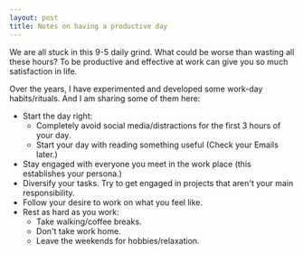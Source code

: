 ```yaml
---
layout: post
title: Notes on having a productive day
---
```

We are all stuck in this 9-5 daily grind. What could be worse than wasting all these hours? To be productive and effective at work can give you so much satisfaction in life.

Over the years, I have experimented and developed some work-day habits/rituals. And I am sharing some of them here:

* Start the day right:
	- Completely avoid social media/distractions for the first 3 hours of your day.
	- Start your day with reading something useful (Check your Emails later.)
* Stay engaged with everyone you meet in the work place (this establishes your persona.)
* Diversify your tasks. Try to get engaged in projects that aren't your main responsibility. 
* Follow your desire to work on what you feel like.
* Rest as hard as you work:
	- Take walking/coffee breaks.
	- Don't take work home.
	- Leave the weekends for hobbies/relaxation. 